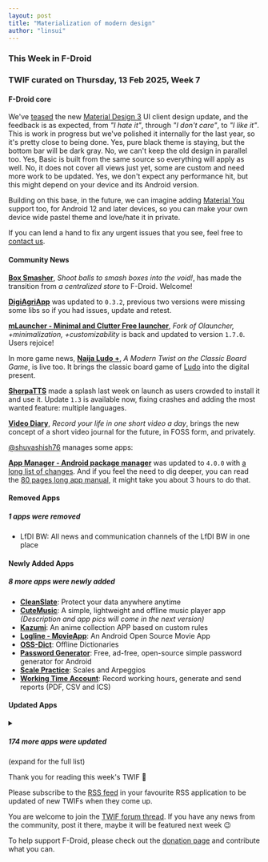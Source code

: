 ```yaml
---
layout: post
title: "Materialization of modern design"
author: "linsui"
---
```


### This Week in F-Droid

### TWIF curated on Thursday, 13 Feb 2025, Week 7

#### F-Droid core
We've [teased](https://floss.social/@fdroidorg/113991657023281312) the new [Material Design 3](https://m3.material.io/) UI client design update, and the feedback is as expected, from _"I hate it"_, through _"I don't care"_, to _"I like it"_. This is work in progress but we've polished it internally for the last year, so it's pretty close to being done. Yes, pure black theme is staying, but the bottom bar will be dark gray. No, we can't keep the old design in parallel too. Yes, Basic is built from the same source so everything will apply as well. No, it does not cover all views just yet, some are custom and need more work to be updated. Yes, we don't expect any performance hit, but this might depend on your device and its Android version.

Building on this base, in the future, we can imagine adding [Material You](https://m3.material.io/blog/announcing-material-you) support too, for Android 12 and later devices, so you can make your own device wide pastel theme and love/hate it in private.

If you can lend a hand to fix any urgent issues that you see, feel free to [contact us](https://f-droid.org/about/#contact).

#### Community News
**[Box Smasher](https://f-droid.org/packages/se.voxelmanip.boxsmasher)**, _Shoot balls to smash boxes into the void\!_, has made the transition from _a centralized store_ to F-Droid. Welcome!

**[DigiAgriApp](https://f-droid.org/packages/org.digiagriapp)** was updated to `0.3.2`, previous two versions were missing some libs so if you had issues, update and retest.

**[mLauncher \- Minimal and Clutter Free launcher](https://f-droid.org/packages/app.mlauncher)**, _Fork of Olauncher, \+minimalization, \+customizability_ is back and updated to version `1.7.0`. Users rejoice!

In more game news, **[Naija Ludo \+](https://f-droid.org/packages/com.mshdabiola.ludo.foss)**, _A Modern Twist on the Classic Board Game_, is live too. It brings the classic board game of [Ludo](https://wikipedia.org/wiki/Ludo) into the digital present.

**[SherpaTTS](https://f-droid.org/packages/org.woheller69.ttsengine)** made a splash last week on launch as users crowded to install it and use it. Update `1.3` is available now, fixing crashes and adding the most wanted feature: multiple languages.

**[Video Diary](https://f-droid.org/packages/com.lukeneedham.videodiary)**, _Record your life in one short video a day_, brings the new concept of a short video journal for the future, in FOSS form, and privately. 

[@shuvashish76](https://forum.f-droid.org/u/shuvashish76) manages some apps:

**[App Manager \- Android package manager](https://f-droid.org/packages/io.github.muntashirakon.AppManager)** was updated to `4.0.0` with [a long list of changes](https://github.com/MuntashirAkon/AppManager/releases/tag/v4.0.0). And if you feel the need to dig deeper, you can read the [80 pages long app manual](https://muntashirakon.github.io/AppManager/en/), it might take you about 3 hours to do that.


#### Removed Apps
##### 1 apps were removed
* LfDI BW: All news and communication channels of the LfDI BW in one place

#### Newly Added Apps
##### 8 more apps were newly added
* **[CleanSlate](https://f-droid.org/packages/com.destructo.botox)**: Protect your data anywhere anytime
* **[CuteMusic](https://f-droid.org/packages/com.sosauce.cutemusic)**: A simple, lightweight and offline music player app _(Description and app pics will come in the next version)_
* **[Kazumi](https://f-droid.org/packages/com.predidit.kazumi)**: An anime collection APP based on custom rules
* **[Logline \- MovieApp](https://f-droid.org/packages/com.patch4code.logline)**: An Android Open Source Movie App
* **[OSS\-Dict](https://f-droid.org/packages/com.akylas.aard2)**: Offline Dictionaries
* **[Password Generator](https://f-droid.org/packages/org.wbftw.weil.passwordgenerator)**: Free, ad\-free, open\-source simple password generator for Android
* **[Scale Practice](https://f-droid.org/packages/com.scalepractice)**: Scales and Arpeggios
* **[Working Time Account](https://f-droid.org/packages/askanimus.arbeitszeiterfassung2)**: Record working hours, generate and send reports \(PDF, CSV and ICS\)

#### Updated Apps
<details markdown=1>
<summary><h5>174 more apps were updated</h5> (expand for the full list)</summary>

* **[8\-Bit Wonders](https://f-droid.org/packages/de.rainerhock.eightbitwonders)** was updated to `0.8.6`
* **[Activity Manager](https://f-droid.org/packages/com.activitymanager)** was updated to `5.4.13`
* **[Alembicons](https://f-droid.org/packages/com.kaanelloed.iconeration)** was updated to `2025.02.00`
* **[Alovoa](https://f-droid.org/packages/com.alovoa.expo)** was updated to `2.0.0`
* **[Amber](https://f-droid.org/packages/com.greenart7c3.nostrsigner)** was updated to `3.2.1`
* **[AndBible: Bible Study](https://f-droid.org/packages/net.bible.android.activity)** was updated to `5.0.841`
* **[ANOTHERpass](https://f-droid.org/packages/de.jepfa.yapm)** was updated to `2.1.0`
* **[ArcaneChat](https://f-droid.org/packages/chat.delta.lite)** was updated to `1.52.2`
* **[Aves Libre](https://f-droid.org/packages/deckers.thibault.aves.libre)** was updated to `1.12.3`
* **[BendyStraw](https://f-droid.org/packages/rocks.mm_dev.BendyStraw)** was updated to `1.3.0`
* **[blichess](https://f-droid.org/packages/com.vovagorodok.blichess)** was updated to `8.0.0+ble1.1.1`
* **[Blood pressure monitor](https://f-droid.org/packages/com.derdilla.bloodPressureApp)** was updated to `1.8.5`
* **[Bluetooth Remote](https://f-droid.org/packages/com.atharok.btremote)** was updated to `1.6.0`
* **[BoltOn](https://f-droid.org/packages/com.matt.bolton)** was updated to `10`
* **[Book's Story](https://f-droid.org/packages/ua.acclorite.book_story)** was updated to `1.6.0`
* **[Boxcars](https://f-droid.org/packages/com.rocket9labs.boxcars)** was updated to `1.4.8`
* **[Breezy Weather](https://f-droid.org/packages/org.breezyweather)** was updated to `5.4.2_freenet`
* **[Brume Wallet](https://f-droid.org/packages/eth.brume.wallet)** was updated to `0.7.537`
* **[Capy Reader](https://f-droid.org/packages/com.capyreader.app)** was updated to `2025.02.1103`
* **[Cavity](https://f-droid.org/packages/com.louis.app.cavity)** was updated to `1.8.0`
* **[Chance](https://f-droid.org/packages/com.github.jameshnsears.chance)** was updated to `1.6.1`
* **[Ciyue](https://f-droid.org/packages/org.eu.mumulhl.ciyue)** was updated to `1.3.0`
* **[Clauncher](https://f-droid.org/packages/app.clauncher)** was updated to `v5.2.4`
* **[Clock You](https://f-droid.org/packages/com.bnyro.clock)** was updated to `9.1`
* **[Conversations](https://f-droid.org/packages/eu.siacs.conversations)** was updated to `2.17.10+free`
* **[CTU Menza](https://f-droid.org/packages/cz.lastaapps.menza)** was updated to `1.4.2`
* **[Custom Uploader](https://f-droid.org/packages/com.nyx.custom_uploader)** was updated to `1.4.0`
* **[DankChat](https://f-droid.org/packages/com.flxrs.dankchat)** was updated to `3.10.1`
* **[DAVx⁵](https://f-droid.org/packages/at.bitfire.davdroid)** was updated to `4.4.7-ose`
* **[DNSNet](https://f-droid.org/packages/dev.clombardo.dnsnet)** was updated to `1.0.16`
* **[droidVNC\-NG](https://f-droid.org/packages/net.christianbeier.droidvnc_ng)** was updated to `2.9.1`
* **[Easy Diary](https://f-droid.org/packages/me.blog.korn123.easydiary)** was updated to `1.4.326.202502030`
* **[Eidetic](https://f-droid.org/packages/io.github.hathibelagal.eidetic)** was updated to `1.3.0`
* **[Element \- Secure Messenger](https://f-droid.org/packages/im.vector.app)** was updated to `1.6.30`
* **[Element X \- Secure Chat & Call](https://f-droid.org/packages/io.element.android.x)** was updated to `25.02.0`
* **[Episodes](https://f-droid.org/packages/com.redcoracle.episodes)** was updated to `0.16.1`
* **[ETH & UZH canteens Zürich](https://f-droid.org/packages/ch.famoser.mensa)** was updated to `1.9.3`
* **[EweSticker](https://f-droid.org/packages/com.fredhappyface.ewesticker)** was updated to `20250209`
* **[Exclave](https://f-droid.org/packages/com.github.dyhkwong.sagernet)** was updated to `0.13.6`
* **[FaFa Runner](https://f-droid.org/packages/com.chenyifaer.fafarunner)** was updated to `1.0.9`
* **[Feeder](https://f-droid.org/packages/com.nononsenseapps.feeder)** was updated to `2.9.0`
* **[FeedFlow \- RSS Reader](https://f-droid.org/packages/com.prof18.feedflow)** was updated to `0.0.66`
* **[Fennec F\-Droid](https://f-droid.org/packages/org.mozilla.fennec_fdroid)** was updated to `135.0.0`
* **[Find My Device \(FMD\)](https://f-droid.org/packages/de.nulide.findmydevice)** was updated to `0.11.0`
* **[Fintunes](https://f-droid.org/packages/nl.moeilijkedingen.jellyfinaudioplayer)** was updated to `2.4.4`
* **[FitBook](https://f-droid.org/packages/com.presley.fit_book)** was updated to `1.0.98`
* **[Fitness Calendar](https://f-droid.org/packages/com.inky.fitnesscalendar)** was updated to `2025.02.1`
* **[Flexify](https://f-droid.org/packages/com.presley.flexify)** was updated to `2.0.4`
* **[Flip 2 DND](https://f-droid.org/packages/dev.robin.flip_2_dnd)** was updated to `2.1.0`
* **[floccus bookmark sync](https://f-droid.org/packages/org.handmadeideas.floccus)** was updated to `5.4.4`
* **[FluffyChat](https://f-droid.org/packages/chat.fluffy.fluffychat)** was updated to `1.24.0`
* **[Forkyz](https://f-droid.org/packages/app.crossword.yourealwaysbe.forkyz)** was updated to `61`
* **[FOSS Browser](https://f-droid.org/packages/de.baumann.browser)** was updated to `18.1`
* **[FOSS Warn](https://f-droid.org/packages/de.nucleus.foss_warn)** was updated to `0.8.1`
* **[Fossify SMS Messenger](https://f-droid.org/packages/org.fossify.messages)** was updated to `1.1.5`
* **[FreeOTP](https://f-droid.org/packages/org.fedorahosted.freeotp)** was updated to `2.0.5`
* **[Frigoligo](https://f-droid.org/packages/net.casimirlab.frigoligo)** was updated to `2.3.0`
* **[Gallery](https://f-droid.org/packages/com.dot.gallery)** was updated to `3.1.1`
* **[Gallery for PhotoPrism](https://f-droid.org/packages/ua.com.radiokot.photoprism)** was updated to `1.35.0`
* **[Gauguin](https://f-droid.org/packages/org.piepmeyer.gauguin)** was updated to `0.34.1`
* **[Gcam Services Provider \(Basic\)](https://f-droid.org/packages/de.lukaspieper.gcam.services)** was updated to `1.6.0`
* **[Green: Bitcoin Wallet](https://f-droid.org/packages/com.greenaddress.greenbits_android_wallet)** was updated to `4.1.5`
* **[Guileless Bopomofo Keyboard](https://f-droid.org/packages/org.ghostsinthelab.apps.guilelessbopomofo)** was updated to `2.1.2`
* **[Habit\-Maker](https://f-droid.org/packages/com.dessalines.habitmaker)** was updated to `0.0.18`
* **[HACS](https://f-droid.org/packages/io.mainframe.hacs)** was updated to `2.23.0`
* **[hJOP Driver](https://f-droid.org/packages/cz.mendelu.xmarik.train_manager)** was updated to `1.19`
* **[Home App \| For Philips Hue, Arduino & more](https://f-droid.org/packages/io.github.domi04151309.home)** was updated to `1.11.0`
* **[HTTP Request Shortcuts](https://f-droid.org/packages/ch.rmy.android.http_shortcuts)** was updated to `3.25.0`
* **[ImapNotes3](https://f-droid.org/packages/de.niendo.ImapNotes3)** was updated to `v1.4-04`
* **[Infomaniak kDrive](https://f-droid.org/packages/com.infomaniak.drive)** was updated to `5.3.1`
* **[Infomaniak Mail](https://f-droid.org/packages/com.infomaniak.mail)** was updated to `1.7.2`
* **[Inure App Manager \(Trial\)](https://f-droid.org/packages/app.simple.inure)** was updated to `Build103.0.1`
* **[Jami](https://f-droid.org/packages/cx.ring)** was updated to `20250207-02`
* **[JMdict droid](https://f-droid.org/packages/fr.ryder.benoit.jmdictdroid)** was updated to `1.5`
* **[Journal](https://f-droid.org/packages/com.isaakhanimann.journal)** was updated to `11.9`
* **[kardi notes \| privacy matters](https://f-droid.org/packages/github.rikodot.kardi_notes)** was updated to `2.1.3`
* **[Kepler\-App](https://f-droid.org/packages/de.keplerchemnitz.kepler_app)** was updated to `2.10.1`
* **[KeyPass](https://f-droid.org/packages/com.yogeshpaliyal.keypass)** was updated to `1.4.36`
* **[KitchenOwl](https://f-droid.org/packages/com.tombursch.kitchenowl)** was updated to `0.6.9`
* **[kitshn \(for Tandoor\)](https://f-droid.org/packages/de.kitshn.android)** was updated to `1.0.0-alpha.19`
* **[Komelia](https://f-droid.org/packages/io.github.snd_r.komelia)** was updated to `0.14.1`
* **[Kotatsu](https://f-droid.org/packages/org.koitharu.kotatsu)** was updated to `7.7.10`
* **[Kuaizi IME](https://f-droid.org/packages/org.crazydan.studio.app.ime.kuaizi)** was updated to `3.0.4`
* **[Lissen: Audiobookshelf client](https://f-droid.org/packages/org.grakovne.lissen)** was updated to `1.2.10`
* **[Materialious](https://f-droid.org/packages/us.materialio.app)** was updated to `1.7.6`
* **[MedTimer](https://f-droid.org/packages/com.futsch1.medtimer)** was updated to `1.15.3`
* **[mensen](https://f-droid.org/packages/de.ciluvien.mensen)** was updated to `1.4.1`
* **[Micro REPL](https://f-droid.org/packages/micro.repl.ma7moud3ly)** was updated to `1.9`
* **[MinCal Widget](https://f-droid.org/packages/cat.mvmike.minimalcalendarwidget)** was updated to `2.18.1`
* **[Mines3D](https://f-droid.org/packages/cos.premy.mines)** was updated to `1.7.0`
* **[Money Manager Ex](https://f-droid.org/packages/com.money.manager.ex)** was updated to `2025.02.07`
* **[Mumla](https://f-droid.org/packages/se.lublin.mumla)** was updated to `3.6.15`
* **[MusicSearch](https://f-droid.org/packages/io.github.lydavid.musicsearch)** was updated to `1.14.0`
* **[Musify](https://f-droid.org/packages/com.gokadzev.musify.fdroid)** was updated to `9.0.6`
* **[My Expenses](https://f-droid.org/packages/org.totschnig.myexpenses)** was updated to `3.9.5`
* **[NeoStumbler](https://f-droid.org/packages/xyz.malkki.neostumbler.fdroid)** was updated to `1.5.1`
* **[NewPipe](https://f-droid.org/packages/org.schabi.newpipe)** was updated to `0.27.6`
* **[NewsBlur \- News reader](https://f-droid.org/packages/com.newsblur)** was updated to `13.4.0`
* **[Nextcloud Dev](https://f-droid.org/packages/com.nextcloud.android.beta)** was updated to `20250209`
* **[Nextcloud Tables](https://f-droid.org/packages/it.niedermann.nextcloud.tables)** was updated to `2.0.4`
* **[NextPush](https://f-droid.org/packages/org.unifiedpush.distributor.nextpush)** was updated to `2.1.4`
* **[NGA客户端开源版](https://f-droid.org/packages/gov.anzong.androidnga)** was updated to `4.0.3`
* **[Notesnook \- Private notes app](https://f-droid.org/packages/com.streetwriters.notesnook)** was updated to `3.0.30`
* **[Notification Dictionary](https://f-droid.org/packages/com.xtreak.notificationdictionary)** was updated to `0.0.24`
* **[NOVA Video Player](https://f-droid.org/packages/org.courville.nova)** was updated to `6.3.28`
* **[Oinkoin](https://f-droid.org/packages/com.github.emavgl.piggybankpro)** was updated to `1.0.81`
* **[OnePlus Flash Control](https://f-droid.org/packages/com.bartixxx.opflashcontrol)** was updated to `1.3.7`
* **[Open Alert Viewer](https://f-droid.org/packages/studio.okcode.open_alert_viewer)** was updated to `1.2.0`
* **[Open Ear](https://f-droid.org/packages/com.openear.www)** was updated to `1.9.0`
* **[Open Sudoku](https://f-droid.org/packages/org.moire.opensudoku)** was updated to `4.3.9`
* **[OpenAthena™ for Android](https://f-droid.org/packages/com.openathena)** was updated to `0.23.0`
* **[openHAB](https://f-droid.org/packages/org.openhab.habdroid)** was updated to `3.17.2`
* **[openHAB Beta](https://f-droid.org/packages/org.openhab.habdroid.beta)** was updated to `3.17.3-beta`
* **[OpenWrt Manager](https://f-droid.org/packages/com.hg.openwrtmanager)** was updated to `1.37.0`
* **[Orgro](https://f-droid.org/packages/com.madlonkay.orgro)** was updated to `1.54.2`
* **[Outfield](https://f-droid.org/packages/com.matt.outfield)** was updated to `5`
* **[P2Play \- Peertube client](https://f-droid.org/packages/org.libre.agosto.p2play)** was updated to `0.8.4`
* **[Pagan](https://f-droid.org/packages/com.qfs.pagan)** was updated to `1.6.12`
* **[Peristyle](https://f-droid.org/packages/app.simple.peri)** was updated to `v7.0.4`
* **[Petals](https://f-droid.org/packages/br.com.colman.petals)** was updated to `3.35.3`
* **[Phase10Counter](https://f-droid.org/packages/com.tjEnterprises.phase10Counter)** was updated to `3.2.0`
* **[Phocid](https://f-droid.org/packages/org.sunsetware.phocid)** was updated to `20250208`
* **[Phonograph Plus](https://f-droid.org/packages/player.phonograph.plus)** was updated to `1.9.1`
* **[PhotoChiotte](https://f-droid.org/packages/la.daube.photochiotte)** was updated to `1.59`
* **[PicGuard](https://f-droid.org/packages/com.kjxbyz.picguard)** was updated to `1.0.13`
* **[Podcini\.X \- Podcast instrument](https://f-droid.org/packages/ac.mdiq.podcini.X)** was updated to `8.5.4`
* **[Polaris](https://f-droid.org/packages/agersant.polaris)** was updated to `0.10.2`
* **[PTO \- Plaintext Organizer](https://f-droid.org/packages/de.ferreum.pto)** was updated to `3.4.0`
* **[QRAlarm](https://f-droid.org/packages/com.sweak.qralarm)** was updated to `2.5`
* **[QRshare](https://f-droid.org/packages/com.wchung.qrshare)** was updated to `1.0.17`
* **[Quicksy](https://f-droid.org/packages/im.quicksy.client)** was updated to `2.17.10+free`
* **[Rank\-My\-Favs](https://f-droid.org/packages/com.dessalines.rankmyfavs)** was updated to `0.6.9`
* **[RiMusic](https://f-droid.org/packages/it.fast4x.rimusic)** was updated to `0.6.70`
* **[Roboyard](https://f-droid.org/packages/de.z11.roboyard)** was updated to `16.1`
* **[Rush](https://f-droid.org/packages/com.shub39.rush)** was updated to `2.5.3`
* **[SchildiChat](https://f-droid.org/packages/de.spiritcroc.riotx)** was updated to `1.6.30.sc85`
* **[Screenshot Tile \(NoRoot\)](https://f-droid.org/packages/com.github.cvzi.screenshottile)** was updated to `2.12.1`
* **[SecureYourChats](https://f-droid.org/packages/com.encrypt.bwt)** was updated to `10`
* **[ShockAlarm](https://f-droid.org/packages/de.computerelite.shockalarm)** was updated to `0.0.15`
* **[Simple Keyboard](https://f-droid.org/packages/rkr.simplekeyboard.inputmethod)** was updated to `5.25`
* **[Simple Time Tracker](https://f-droid.org/packages/com.razeeman.util.simpletimetracker)** was updated to `1.48`
* **[sing\-box](https://f-droid.org/packages/io.nekohasekai.sfa)** was updated to `1.11.1`
* **[SocksTun](https://f-droid.org/packages/hev.sockstun)** was updated to `2.8`
* **[Sound Toggle](https://f-droid.org/packages/com.grmasa.soundtoggle)** was updated to `1.0.3`
* **[SpamBlocker \(Call & SMS\)](https://f-droid.org/packages/spam.blocker)** was updated to `4.4`
* **[Spickerrr](https://f-droid.org/packages/de.piratentools.spickerrr)** was updated to `2.2.1`
* **[Standard Notes](https://f-droid.org/packages/com.standardnotes)** was updated to `3.195.26`
* **[Stay Put \- Unplug Alert](https://f-droid.org/packages/org.y20k.stayput)** was updated to `0.8.2`
* **[Sunup](https://f-droid.org/packages/org.unifiedpush.distributor.sunup)** was updated to `1.0.2`
* **[Super Productivity](https://f-droid.org/packages/com.superproductivity.superproductivity)** was updated to `11.1.3`
* **[Swiss Bitcoin Pay](https://f-droid.org/packages/ch.swissbitcoinpay.checkout)** was updated to `2.3.7`
* **[Tasks\.org: Open\-source To\-Do Lists & Reminders](https://f-droid.org/packages/org.tasks)** was updated to `14.4.8`
* **[Terminal Emulator](https://f-droid.org/packages/com.termoneplus)** was updated to `5.4.0/X`
* **[TermuC](https://f-droid.org/packages/cn.rbc.termuc)** was updated to `0.1.7`
* **[Todo Agenda](https://f-droid.org/packages/org.andstatus.todoagenda)** was updated to `4.12.1`
* **[Translate You](https://f-droid.org/packages/com.bnyro.translate)** was updated to `12.0`
* **[Tubular](https://f-droid.org/packages/org.polymorphicshade.tubular)** was updated to `0.27.6`
* **[Tuta Calendar](https://f-droid.org/packages/de.tutao.calendar)** was updated to `266.250202.0`
* **[Tuta Mail](https://f-droid.org/packages/de.tutao.tutanota)** was updated to `266.250202.0`
* **[Unciv](https://f-droid.org/packages/com.unciv.app)** was updated to `4.15.9-patch1`
* **[UnitsTool](https://f-droid.org/packages/com.unitstool)** was updated to `1.0.13`
* **[venera](https://f-droid.org/packages/com.github.wgh136.venera)** was updated to `1.2.4`
* **[Voyager for Lemmy](https://f-droid.org/packages/app.vger.voyager)** was updated to `2.24.2`
* **[Wall You](https://f-droid.org/packages/com.bnyro.wallpaper)** was updated to `10.0`
* **[Welefon](https://f-droid.org/packages/de.wivewa.dialer)** was updated to `1.6.1`
* **[Whisper](https://f-droid.org/packages/org.woheller69.whisper)** was updated to `2.1`
* **[whoBIRD](https://f-droid.org/packages/org.woheller69.whobird)** was updated to `3.8`
* **[Wikipedia](https://f-droid.org/packages/org.wikipedia)** was updated to `r/2.7.50519-r-2025-01-30`
* **[Xed\-Editor](https://f-droid.org/packages/com.rk.xededitor)** was updated to `2.9.5`
* **[XiVPN](https://f-droid.org/packages/io.github.exclude0122.xivpn)** was updated to `1.2.4`
* **[Xray](https://f-droid.org/packages/io.github.saeeddev94.xray)** was updated to `9.0.1`
* **[YacGuide Dev](https://f-droid.org/packages/com.yacgroup.yacguide.dev)** was updated to `20250209`
* **[Youamp](https://f-droid.org/packages/ru.stersh.youamp)** was updated to `2.0.0-beta03`
* **[🌜 LunaTracker 🌛](https://f-droid.org/packages/it.danieleverducci.lunatracker)** was updated to `0.5`

</details>

Thank you for reading this week's TWIF 🙂

Please subscribe to the [RSS feed](https://f-droid.org/feed.xml) in your favourite RSS application to be updated of new TWIFs when they come up.

You are welcome to join the [TWIF forum thread](https://forum.f-droid.org/t/new-twif-submission-thread/23546). If you have any news from the community, post it there, maybe it will be featured next week 😉

To help support F-Droid, please check out the [donation page](https://f-droid.org/donate/) and contribute what you can.

